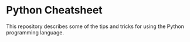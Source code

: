 # Python Cheatsheet

This repository describes some of the tips and tricks for using the Python programming 
language.
